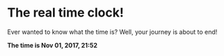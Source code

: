 # The real time clock!

Ever wanted to know what the time is? Well, your journey is about to end!

**The time is Nov 01, 2017, 21:52**